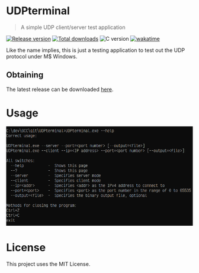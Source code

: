 # UDPterminal

> A simple UDP client/server test application

[![Release version](https://img.shields.io/github/v/release/makuke1234/UDPterminal?display_name=release&include_prereleases)](https://github.com/makuke1234/UDPterminal/releases/latest)
[![Total downloads](https://img.shields.io/github/downloads/makuke1234/UDPterminal/total)](https://github.com/makuke1234/UDPterminal/releases)
![C version](https://img.shields.io/badge/version-C11-blue.svg)
[![wakatime](https://wakatime.com/badge/github/makuke1234/UDPterminal.svg)](https://wakatime.com/badge/github/makuke1234/UDPterminal)

Like the name implies, this is just a testing application to test out the UDP protocol under M$ Windows.

## Obtaining

The latest release can be downloaded [here](https://github.com/makuke1234/UDPterminal/releases/latest).


# Usage

![Usage 1](./images/usage.png)


# License

This project uses the MIT License.
